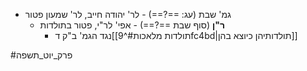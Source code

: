 * גמ' שבת (עג: ==?==) - לר' יהודה חייב, לר' שמעון פטור
	* **ר"ן** (סוף שבת ==?==) - אפי' לר"י, פטור בתולדות
		* נגד הגמ' ב"ק ד[[תולדות מלאכות#^9fc4bd|תולדותיהן כיוצא בהן]]

#פרק_יוט_תשפה 